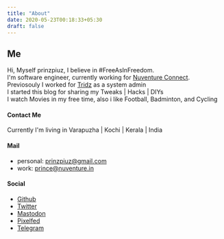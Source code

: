```yaml
---
title: "About"
date: 2020-05-23T00:18:33+05:30
draft: false
---
```


## Me

Hi, Myself prinzpiuz, I believe in #FreeAsInFreedom.    
I'm software engineer, currently working for [Nuventure Connect](https://nuventure.in/).  
Previosouly I worked for [Tridz](https://tridz.com/)  as a system admin  
I started this blog for sharing my Tweaks | Hacks | DIYs  
I watch Movies in my free time, also i like Football, Badminton, and Cycling

#### Contact Me

Currently I'm living in Varapuzha | Kochi | Kerala | India

#### Mail

- personal: prinzpiuz@gmail.com
- work: prince@nuventure.in

#### Social

- [Github](http://github.com/prinzpiuz)
- [Twitter](https://twitter.com/prinzpiuz/)
- [Mastodon](https://mastodon.technology/@prinzpiuz)
- [Pixelfed](https://pixelfed.social/prinzpiuz)
- [Telegram](https://t.me/prinzpiuz)
